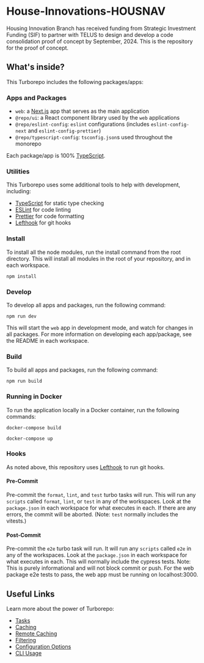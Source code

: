 # House-Innovations-HOUSNAV

Housing Innovation Branch has received funding from Strategic Investment Funding (SIF) to partner with TELUS to design and develop a code consolidation proof of concept by September, 2024. This is the repository for the proof of concept.

## What's inside?

This Turborepo includes the following packages/apps:

### Apps and Packages

- `web`: a [Next.js](https://nextjs.org/) app that serves as the main application
- `@repo/ui`: a React component library used by the `web` applications
- `@repo/eslint-config`: `eslint` configurations (includes `eslint-config-next` and `eslint-config-prettier`)
- `@repo/typescript-config`: `tsconfig.json`s used throughout the monorepo

Each package/app is 100% [TypeScript](https://www.typescriptlang.org/).

### Utilities

This Turborepo uses some additional tools to help with development, including:

- [TypeScript](https://www.typescriptlang.org/) for static type checking
- [ESLint](https://eslint.org/) for code linting
- [Prettier](https://prettier.io) for code formatting
- [Lefthook](https://github.com/evilmartians/lefthook) for git hooks

### Install

To install all the node modules, run the install command from the root directory. This will install all modules in the root of your repository, and in each workspace.

```
npm install
```

### Develop

To develop all apps and packages, run the following command:

```
npm run dev
```

This will start the `web` app in development mode, and watch for changes in all packages. For more information on developing each app/package, see the README in each workspace.

### Build

To build all apps and packages, run the following command:

```
npm run build
```

### Running in Docker

To run the application locally in a Docker container, run the following commands:

```
docker-compose build
```

```
docker-compose up
```

### Hooks

As noted above, this repository uses [Lefthook](https://github.com/evilmartians/lefthook) to run git hooks.

#### Pre-Commit

Pre-commit the `format`, `lint`, and `test` turbo tasks will run. This will run any `scripts` called `format`, `lint`, or `test` in any of the workspaces. Look at the `package.json` in each workspace for what executes in each. If there are any errors, the commit will be aborted. (Note: `test` normally includes the vitests.)

#### Post-Commit

Pre-commit the `e2e` turbo task will run. It will run any `scripts` called `e2e` in any of the workspaces. Look at the `package.json` in each workspace for what executes in each. This will normally include the cypress tests. Note: This is purely informational and will not block commit or push. For the web package e2e tests to pass, the web app must be running on localhost:3000.

## Useful Links

Learn more about the power of Turborepo:

- [Tasks](https://turbo.build/repo/docs/core-concepts/monorepos/running-tasks)
- [Caching](https://turbo.build/repo/docs/core-concepts/caching)
- [Remote Caching](https://turbo.build/repo/docs/core-concepts/remote-caching)
- [Filtering](https://turbo.build/repo/docs/core-concepts/monorepos/filtering)
- [Configuration Options](https://turbo.build/repo/docs/reference/configuration)
- [CLI Usage](https://turbo.build/repo/docs/reference/command-line-reference)

